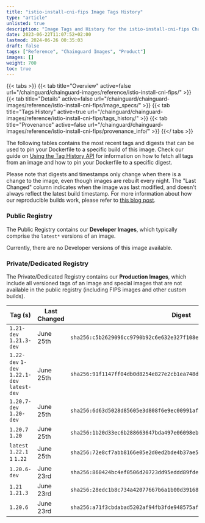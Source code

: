 ```yaml
---
title: "istio-install-cni-fips Image Tags History"
type: "article"
unlisted: true
description: "Image Tags and History for the istio-install-cni-fips Chainguard Image"
date: 2023-06-22T11:07:52+02:00
lastmod: 2024-06-26 00:35:03
draft: false
tags: ["Reference", "Chainguard Images", "Product"]
images: []
weight: 700
toc: true
---
```


{{< tabs >}}
{{< tab title="Overview" active=false url="/chainguard/chainguard-images/reference/istio-install-cni-fips/" >}}
{{< tab title="Details" active=false url="/chainguard/chainguard-images/reference/istio-install-cni-fips/image_specs/" >}}
{{< tab title="Tags History" active=true url="/chainguard/chainguard-images/reference/istio-install-cni-fips/tags_history/" >}}
{{< tab title="Provenance" active=false url="/chainguard/chainguard-images/reference/istio-install-cni-fips/provenance_info/" >}}
{{</ tabs >}}

The following tables contains the most recent tags and digests that can be used to pin your Dockerfile to a specific build of this image. Check our guide on [Using the Tag History API](/chainguard/chainguard-images/using-the-tag-history-api/) for information on how to fetch all tags from an image and how to pin your Dockerfile to a specific digest.

Please note that digests and timestamps only change when there is a change to the image, even though images are rebuilt every night. The "Last Changed" column indicates when the image was last modified, and doesn't always reflect the latest build timestamp. For more information about how our reproducible builds work, please refer to [this blog post](https://www.chainguard.dev/unchained/reproducing-chainguards-reproducible-image-builds).

### Public Registry
The Public Registry contains our **Developer Images**, which typically comprise the `latest*` versions of an image.

Currently, there are no Developer versions of this image available.

### Private/Dedicated Registry
The Private/Dedicated Registry contains our **Production Images**, which include all versioned tags of an image and special images that are not available in the public registry (including FIPS images and other custom builds).

| Tag (s)                                       | Last Changed | Digest                                                                    |
|-----------------------------------------------|--------------|---------------------------------------------------------------------------|
|  `1.21-dev` `1.21.3-dev`                      | June 25th    | `sha256:c5b2629096cc9790b92c6e632e327f108ea914d0d1bac261fe152db440ccce97` |
|  `1.22-dev` `1-dev` `1.22.1-dev` `latest-dev` | June 25th    | `sha256:91f1147ff04db0d8254e827e2cb1ea748dc703f950fbdf02dd975436ded74c76` |
|  `1.20.7-dev` `1.20-dev`                      | June 25th    | `sha256:6d63d5028d85605e3d808f6e9ec00991af559546c0cad4e7d93d8042bb8f8d2c` |
|  `1.20.7` `1.20`                              | June 25th    | `sha256:1b20d33ec6b288663647bda497e06098ebc0fd4233dcf10a0b30f576c1186bc1` |
|  `latest` `1.22.1` `1` `1.22`                 | June 25th    | `sha256:72e8cf7abb8166e05e2d0ed2bde4b37ae56683c651b79a7974fa088e7cf698a3` |
|  `1.20.6-dev`                                 | June 23rd    | `sha256:860424bc4ef0506d20723dd95eddd89fde36d40db32803aea4d64f442833ca91` |
|  `1.21` `1.21.3`                              | June 23rd    | `sha256:28edc1b8c734a42077667b6a1b00d3916877a8d67142103f80b420894bec27d7` |
|  `1.20.6`                                     | June 23rd    | `sha256:a71f3cbdabad5202af94fb3fde948575aff80b100ec15d8010debd63fab94d61` |

